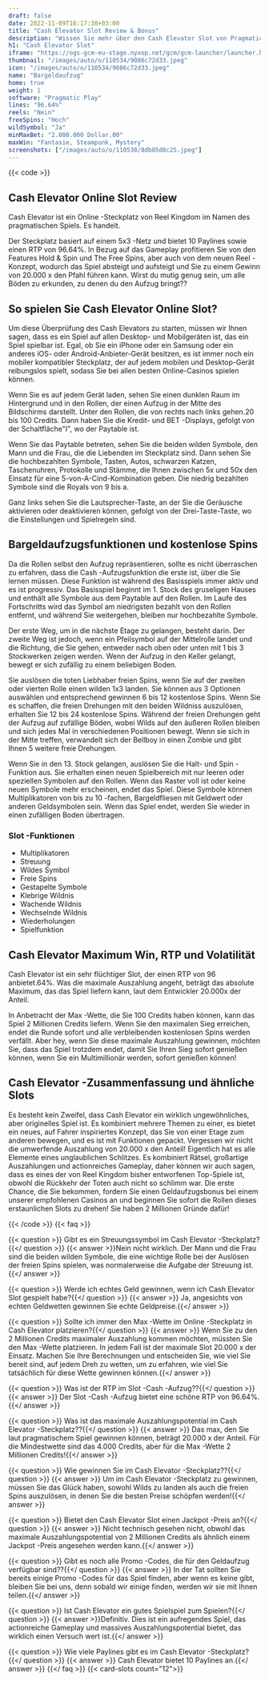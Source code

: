 ```yaml
---
draft: false
date: 2022-11-09T16:17:38+03:00
title: "Cash Elevator Slot Review & Bonus"
description: "Wissen Sie mehr über den Cash Elevator Slot von Pragmatic Plays Funktionen, Volatilität, RTP, Auszahlungen und erhalten Sie kostenlose Spins und Casino -Boni von den besten Online -Casinos!"
h1: "Cash Elevator Slot"
iframe: "https://ogs-gcm-eu-stage.nyxop.net/gcm/gcm-launcher/launcher.html?gameUrl=https%3A%2F%2Fnyx.prerelease-env.biz%2Fgs2c%2Fcommon%2Fgames-html5%2Fnyx-game-loader.html%3Fenvid%3Deur%26stage%3D1&gameid=vs20terrorv&operatorid=241&sessionid=Free%3Ai5ndtnhesf3uanfvslvvck26j8r&currency=GBP&lang=en_us&mode=demo&device=desktop&lobbyurl=&ogsgameid=1510188"
thumbnail: "/images/auto/o/110534/9086c72d33.jpeg"
icon: "/images/auto/o/110534/9086c72d33.jpeg"
name: "Bargeldaufzug"
home: true
weight: 1
software: "Pragmatic Play"
lines: "96.64%"
reels: "Nein"
freeSpins: "Hoch"
wildSymbol: "Ja"
minMaxBet: "2.000.000 Dollar.00"
maxWin: "Fantasie, Steampunk, Mystery"
screenshots: ["/images/auto/o/110538/8db85d8c25.jpeg"]
---
```


{{< code >}}<h2>Cash Elevator Online Slot Review</h2><p>Cash Elevator ist ein Online -Steckplatz von Reel Kingdom im Namen des pragmatischen Spiels. Es handelt.</p><p>Der Steckplatz basiert auf einem 5x3 -Netz und bietet 10 Paylines sowie einen RTP von 96.64%. In Bezug auf das Gameplay profitieren Sie von den Features Hold & Spin und The Free Spins, aber auch von dem neuen Reel -Konzept, wodurch das Spiel absteigt und aufsteigt und Sie zu einem Gewinn von 20.000 x den Pfahl führen kann. Wirst du mutig genug sein, um alle Böden zu erkunden, zu denen du den Aufzug bringt??</p><h2>So spielen Sie Cash Elevator Online Slot?</h2><p>Um diese Überprüfung des Cash Elevators zu starten, müssen wir Ihnen sagen, dass es ein Spiel auf allen Desktop- und Mobilgeräten ist, das ein Spiel spielbar ist. Egal, ob Sie ein iPhone oder ein Samsung oder ein anderes iOS- oder Android-Anbieter-Gerät besitzen, es ist immer noch ein mobiler kompatibler Steckplatz, der auf jedem mobilen und Desktop-Gerät reibungslos spielt, sodass Sie bei allen besten Online-Casinos spielen können.</p><p>Wenn Sie es auf jedem Gerät laden, sehen Sie einen dunklen Raum im Hintergrund und in den Rollen, der einen Aufzug in der Mitte des Bildschirms darstellt. Unter den Rollen, die von rechts nach links gehen.20 bis 100 Credits. Dann haben Sie die Kredit- und BET -Displays, gefolgt von der Schaltfläche"I", wo der Paytable ist.</p><p>Wenn Sie das Paytable betreten, sehen Sie die beiden wilden Symbole, den Mann und die Frau, die die Liebenden im Steckplatz sind. Dann sehen Sie die hochbezahlten Symbole, Tasten, Autos, schwarzen Katzen, Taschenuhren, Protokolle und Stämme, die Ihnen zwischen 5x und 50x den Einsatz für eine 5-von-A-Cind-Kombination geben. Die niedrig bezahlten Symbole sind die Royals von 9 bis a.</p><p>Ganz links sehen Sie die Lautsprecher-Taste, an der Sie die Geräusche aktivieren oder deaktivieren können, gefolgt von der Drei-Taste-Taste, wo die Einstellungen und Spielregeln sind.</p><h2>Bargeldaufzugsfunktionen und kostenlose Spins</h2><p>Da die Rollen selbst den Aufzug repräsentieren, sollte es nicht überraschen zu erfahren, dass die Cash -Aufzugsfunktion die erste ist, über die Sie lernen müssen. Diese Funktion ist während des Basisspiels immer aktiv und es ist progressiv. Das Basisspiel beginnt im 1. Stock des gruseligen Hauses und enthält alle Symbole aus dem Paytable auf den Rollen. Im Laufe des Fortschritts wird das Symbol am niedrigsten bezahlt von den Rollen entfernt, und während Sie weitergehen, bleiben nur hochbezahlte Symbole.</p><p>Der erste Weg, um in die nächste Etage zu gelangen, besteht darin. Der zweite Weg ist jedoch, wenn ein Pfeilsymbol auf der Mittelrolle landet und die Richtung, die Sie gehen, entweder nach oben oder unten mit 1 bis 3 Stockwerken zeigen werden. Wenn der Aufzug in den Keller gelangt, bewegt er sich zufällig zu einem beliebigen Boden.</p><p>Sie auslösen die toten Liebhaber freien Spins, wenn Sie auf der zweiten oder vierten Rolle einen wilden 1x3 landen. Sie können aus 3 Optionen auswählen und entsprechend gewinnen 6 bis 12 kostenlose Spins. Wenn Sie es schaffen, die freien Drehungen mit den beiden Wildniss auszulösen, erhalten Sie 12 bis 24 kostenlose Spins. Während der freien Drehungen geht der Aufzug auf zufällige Böden, wobei Wilds auf den äußeren Rollen bleiben und sich jedes Mal in verschiedenen Positionen bewegt. Wenn sie sich in der Mitte treffen, verwandelt sich der Bellboy in einen Zombie und gibt Ihnen 5 weitere freie Drehungen.</p><p>Wenn Sie in den 13. Stock gelangen, auslösen Sie die Halt- und Spin -Funktion aus. Sie erhalten einen neuen Spielbereich mit nur leeren oder speziellen Symbolen auf den Rollen. Wenn das Raster voll ist oder keine neuen Symbole mehr erscheinen, endet das Spiel. Diese Symbole können Multiplikatoren von bis zu 10 -fachen, Bargeldfliesen mit Geldwert oder anderen Geldsymbolen sein. Wenn das Spiel endet, werden Sie wieder in einen zufälligen Boden übertragen.</p><h3>
Slot -Funktionen</h3><ul>
<li></span>
Multiplikatoren</li>
<li></span>
Streuung</li>
<li></span>
Wildes Symbol</li>
<li></span>
Freie Spins</li>
<li></span>
Gestapelte Symbole</li>
<li></span>
Klebrige Wildnis</li>
<li></span>
Wachende Wildnis</li>
<li></span>
Wechselnde Wildnis</li>
<li></span>
Wiederholungen</li>
<li></span>
Spielfunktion</li></ul><h2>Cash Elevator Maximum Win, RTP und Volatilität</h2><p>Cash Elevator ist ein sehr flüchtiger Slot, der einen RTP von 96 anbietet.64%. Was die maximale Auszahlung angeht, beträgt das absolute Maximum, das das Spiel liefern kann, laut dem Entwickler 20.000x der Anteil.</p><p>In Anbetracht der Max -Wette, die Sie 100 Credits haben können, kann das Spiel 2 Millionen Credits liefern. Wenn Sie den maximalen Sieg erreichen, endet die Runde sofort und alle verbleibenden kostenlosen Spins werden verfällt. Aber hey, wenn Sie diese maximale Auszahlung gewinnen, möchten Sie, dass das Spiel trotzdem endet, damit Sie Ihren Sieg sofort genießen können, wenn Sie ein Multimillionär werden, sofort genießen können!</p><h2>Cash Elevator -Zusammenfassung und ähnliche Slots</h2><p>Es besteht kein Zweifel, dass Cash Elevator ein wirklich ungewöhnliches, aber originelles Spiel ist. Es kombiniert mehrere Themen zu einer, es bietet ein neues, auf Fahrer inspiriertes Konzept, das Sie von einer Etage zum anderen bewegen, und es ist mit Funktionen gepackt. Vergessen wir nicht die umwerfende Auszahlung von 20.000 x den Anteil! Eigentlich hat es alle Elemente eines unglaublichen Schlitzes. Es kombiniert Rätsel, großartige Auszahlungen und actionreiches Gameplay, daher können wir auch sagen, dass es eines der von Reel Kingdom bisher entworfenen Top-Spiele ist, obwohl die Rückkehr der Toten auch nicht so schlimm war. Die erste Chance, die Sie bekommen, fordern Sie einen Geldaufzugsbonus bei einem unserer empfohlenen Casinos an und beginnen Sie sofort die Rollen dieses erstaunlichen Slots zu drehen! Sie haben 2 Millionen Gründe dafür!</p>
{{< /code >}}
{{< faq >}}

{{< question >}} Gibt es ein Streuungssymbol im Cash Elevator -Steckplatz?{{</ question >}}
{{< answer >}}Nein nicht wirklich. Der Mann und die Frau sind die beiden wilden Symbole, die eine wichtige Rolle bei der Auslösen der freien Spins spielen, was normalerweise die Aufgabe der Streuung ist.{{</ answer >}}

{{< question >}} Werde ich echtes Geld gewinnen, wenn ich Cash Elevator Slot gespielt habe?{{</ question >}}
{{< answer >}} Ja, angesichts von echten Geldwetten gewinnen Sie echte Geldpreise.{{</ answer >}}

{{< question >}} Sollte ich immer den Max -Wette im Online -Steckplatz in Cash Elevator platzieren?{{</ question >}}
{{< answer >}} Wenn Sie zu den 2 Millionen Credits maximaler Auszahlung kommen möchten, müssten Sie den Max -Wette platzieren. In jedem Fall ist der maximale Slot 20.000 x der Einsatz. Machen Sie Ihre Berechnungen und entscheiden Sie, wie viel Sie bereit sind, auf jedem Dreh zu wetten, um zu erfahren, wie viel Sie tatsächlich für diese Wette gewinnen können.{{</ answer >}}

{{< question >}} Was ist der RTP im Slot -Cash -Aufzug??{{</ question >}}
{{< answer >}} Der Slot -Cash -Aufzug bietet eine schöne RTP von 96.64%.{{</ answer >}}

{{< question >}} Was ist das maximale Auszahlungspotential im Cash Elevator -Steckplatz??{{</ question >}}
{{< answer >}} Das max, den Sie laut pragmatischem Spiel gewinnen können, beträgt 20.000 x der Anteil. Für die Mindestwette sind das 4.000 Credits, aber für die Max -Wette 2 Millionen Credits!{{</ answer >}}

{{< question >}} Wie gewinnen Sie im Cash Elevator -Steckplatz??{{</ question >}}
{{< answer >}} Um im Cash Elevator -Steckplatz zu gewinnen, müssen Sie das Glück haben, sowohl Wilds zu landen als auch die freien Spins auszulösen, in denen Sie die besten Preise schöpfen werden!{{</ answer >}}

{{< question >}} Bietet den Cash Elevator Slot einen Jackpot -Preis an?{{</ question >}}
{{< answer >}} Nicht technisch gesehen nicht, obwohl das maximale Auszahlungspotential von 2 Millionen Credits als ähnlich einem Jackpot -Preis angesehen werden kann.{{</ answer >}}

{{< question >}} Gibt es noch alle Promo -Codes, die für den Geldaufzug verfügbar sind??{{</ question >}}
{{< answer >}} In der Tat sollten Sie bereits einige Promo -Codes für das Spiel finden, aber wenn es keine gibt, bleiben Sie bei uns, denn sobald wir einige finden, werden wir sie mit Ihnen teilen.{{</ answer >}}

{{< question >}} Ist Cash Elevator ein gutes Spielspiel zum Spielen?{{</ question >}}
{{< answer >}}Definitiv. Dies ist ein aufregendes Spiel, das actionreiche Gameplay und massives Auszahlungspotential bietet, das wirklich einen Versuch wert ist.{{</ answer >}}

{{< question >}} Wie viele Paylines gibt es im Cash Elevator -Steckplatz?{{</ question >}}
{{< answer >}} Cash Elevator bietet 10 Paylines an.{{</ answer >}}
{{</ faq >}}
{{< card-slots count="12">}}
